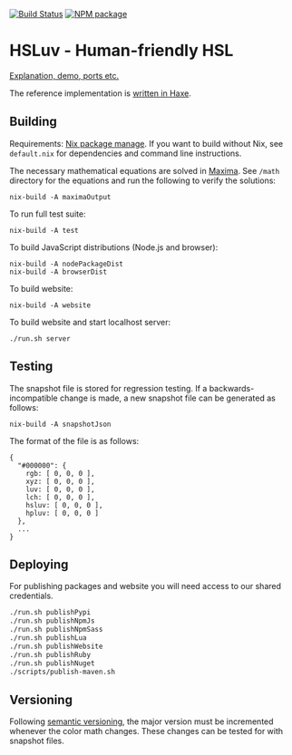 [![Build Status](https://travis-ci.org/hsluv/hsluv.svg?branch=master)](https://travis-ci.org/hsluv/hsluv)
[![NPM package](https://img.shields.io/npm/v/hsluv.svg)](https://www.npmjs.com/package/hsluv)

# HSLuv - Human-friendly HSL

[Explanation, demo, ports etc.](https://www.hsluv.org)

The reference implementation is [written in Haxe](https://github.com/hsluv/hsluv/tree/master/haxe). 

## Building

Requirements: [Nix package manage](http://nixos.org/nix/). If you want to build without Nix,
see `default.nix` for dependencies and command line instructions.

The necessary mathematical equations are solved in [Maxima](http://maxima.sourceforge.net/). 
See `/math` directory for the equations and run the following to verify the solutions:

```
nix-build -A maximaOutput
```

To run full test suite:

```
nix-build -A test
```

To build JavaScript distributions (Node.js and browser):

```
nix-build -A nodePackageDist
nix-build -A browserDist
```

To build website:

```
nix-build -A website
```

To build website and start localhost server:

```
./run.sh server
```

## Testing

The snapshot file is stored for regression testing. If a backwards-incompatible change is made,
a new snapshot file can be generated as follows:

```
nix-build -A snapshotJson
```

The format of the file is as follows:

```
{
  "#000000": {
    rgb: [ 0, 0, 0 ],
    xyz: [ 0, 0, 0 ],
    luv: [ 0, 0, 0 ],
    lch: [ 0, 0, 0 ],
    hsluv: [ 0, 0, 0 ],
    hpluv: [ 0, 0, 0 ]
  },
  ...
}
```

## Deploying

For publishing packages and website you will need access to our shared credentials.

```bash
./run.sh publishPypi
./run.sh publishNpmJs
./run.sh publishNpmSass
./run.sh publishLua
./run.sh publishWebsite
./run.sh publishRuby
./run.sh publishNuget
./scripts/publish-maven.sh
```

## Versioning

Following [semantic versioning](http://semver.org/), the major version must be incremented 
whenever the color math changes. These changes can be tested for with snapshot files.

